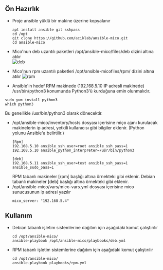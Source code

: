 ## Ön Hazırlık
- Proje ansible yüklü bir makine üzerine kopyalanır
  ```
  apt install ansible git sshpass
  cd /opt
  git clone https://github.com/aciklab/ansible-mico.git
  cd ansible-mico
  ```
- Mico'nun deb uzantılı paketleri /opt/ansible-mico/files/deb dizini altına atılır  
  ![deb](https://user-images.githubusercontent.com/11041014/159276912-f69bb0f4-a9bd-487f-a986-10f3a3c534b1.png)

- Mico'nun rpm uzantılı paketleri /opt/ansible-micofiles/rpm/ dizini altına atılır
  ![rpm](https://user-images.githubusercontent.com/11041014/159277171-27d1bd95-41b1-49ca-b375-bb1c936ce321.png)

- Ansible'in hedef RPM makinede (192.168.5.10 IP adresli makinede) /usr/bin/python3 konumunda Python3'ü kurduğuna emin olunmalıdır.
 ```
 sudo yum install python3
 which python3
 ```
Bu genellikle /usr/bin/python3 olarak dönecektir.
  
- /opt/ansible-mico/inventory/hosts dosyası içerisine miço ajanı kurulacak makinelerin ip adresi, yetkili kullanıcısı gibi bilgiler eklenir. (Python yolunu Ansible'a belirtilir.)
  ```
  [Rpm]
  192.168.5.10 ansible_ssh_user=root ansible_ssh_pass=1
  192.168.5.10 ansible_python_interpreter=/usr/bin/python3

  [deb]
  192.168.5.11 ansible_ssh_user=test ansible_ssh_pass=1 ansible_sudo_pass=1
  ```
  RPM tabanlı makineler [rpm] başlığı altına örnekteki gibi eklenir.
  Debian tabanlı makineler [deb] başlığı altına örnekteki gibi eklenir.
- /opt/ansible-mico/vars/mico-vars.yml dosyası içerisine mico sunucusunun ip adresi yazılır
  ```
  mico_server: "192.168.5.4"
  ```
## Kullanım
- Debian tabanlı işletim sistemlerine dağıtım için aşağıdaki komut çalıştırılır
  ```
  cd /opt/ansible-mico/
  ansible-playbook /opt/ansible-mico/playbooks/deb.yml 
  ```
- RPM tabanlı işletim sistemlerine dağıtım için aşağıdaki komut çalıştırılır
  ```
  cd /opt/ansible-mico/
  ansible-playbook playbooks/rpm.yml
  ```
